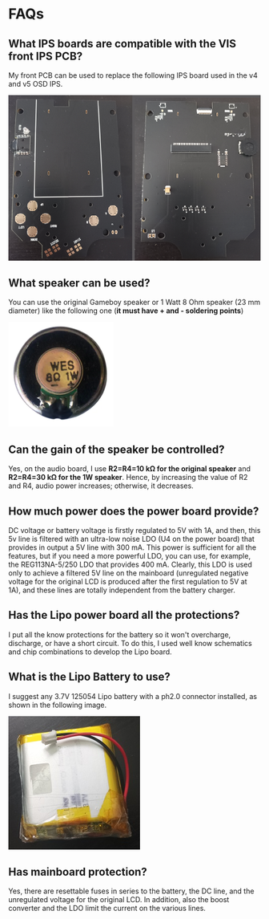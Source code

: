 # FAQs

## What IPS boards are compatible with the VIS front IPS PCB?

My front PCB can be used to replace the following IPS board used in the v4 and v5 OSD IPS.

![image](images/original_IPS_board.png)

## What speaker can be used?

You can use the original Gameboy speaker or 1 Watt 8 Ohm speaker (23 mm diameter) like the following one (**it must have + and - soldering points**)

![image](images/1w_speaker.png)

## Can the gain of the speaker be controlled?

Yes, on the audio board, I use **R2=R4=10 kΩ for the original speaker** and **R2=R4=30 kΩ for the 1W speaker**. Hence, by increasing the value of R2 and R4, audio power increases; otherwise, it decreases.

## How much power does the power board provide?

DC voltage or battery voltage is firstly regulated to 5V with 1A, and then, this 5v line is filtered with an ultra-low noise LDO (U4 on the power board) that provides in output a 5V line with 300 mA. This power is sufficient for all the features, but if you need a more powerful LDO, you can use, for example, the REG113NA-5/250 LDO that provides 400 mA.
Clearly, this LDO is used only to achieve a filtered 5V line on the mainboard (unregulated negative voltage for the original LCD is produced after the first regulation to 5V at 1A), and these lines are totally independent from the battery charger.

## Has the Lipo power board all the protections?

I put all the know protections for the battery so it won't overcharge, discharge, or have a short circuit. To do this, I used well know schematics and chip combinations to develop the Lipo board.

## What is the Lipo Battery to use?

I suggest any 3.7V 125054 Lipo battery with a ph2.0 connector installed, as shown in the following image.

![image](images/lipo_battery.jpg)

## Has mainboard protection?

Yes, there are resettable fuses in series to the battery, the DC line, and the unregulated voltage for the original LCD. In addition, also the boost converter and the LDO limit the current on the various lines.














